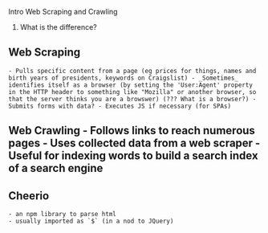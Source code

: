 Intro Web Scraping and Crawling

1. What is the difference?

## Web Scraping

    - Pulls specific content from a page (eg prices for things, names and birth years of presidents, keywords on Craigslist) - _Sometimes_ identifies itself as a browser (by setting the 'User:Agent' property in the HTTP header to something like "Mozilla" or another browser, so that the server thinks you are a browswer) (??? What is a browser?) - Submits forms with data? - Executes JS if necessary (for SPAs)

## Web Crawling - Follows links to reach numerous pages - Uses collected data from a web scraper - Useful for indexing words to build a search index of a search engine

## Cheerio

    - an npm library to parse html
    - usually imported as `$` (in a nod to JQuery)
